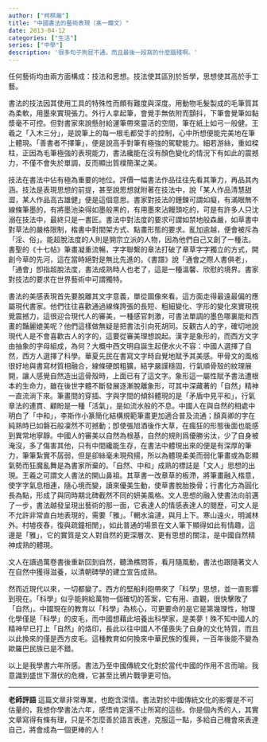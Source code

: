```yaml
---
author: ["柯棋瀚"]
title: "中國書法的藝術表現（髙一爛文）"
date: 2013-04-12
categories: ["生活"]
series: ["中學"]
description: '很多句子狗屁不通。而且最後一段寫的什麼腦殘啊。'
---
```


任何藝術均由兩方面構成：技法和思想。技法使其區別於哲學，思想使其高於手工藝。



書法的技法因其使用工具的特殊性而頗有難度與深度。用動物毛髮製成的毛筆質其為柔軟，用墨來實現張力。外行人拿起筆，會覺手無依附而顫抖，下筆會覺筆如黏漿毫不可控。但對書家來說懸肘給運筆帶來靈活的空間，筆在紙上如弓一般健。王羲之「入木三分」，是說筆上的每一根毛都受手的控制，心中所想便能完美地在筆上體現。「善書者不擇筆」，便是說高手對筆有極強的駕駛能力。細若游絲，重如樑柱，正因為毛筆極強的表現能力，書法纔能在沒有顏色變化的情況下有如此的震撼力，不僅不會失於單調，反而顯出質樸簡潔之美。

技法在書法中佔有極為重要的地位。評價一幅書法作品往往先看其筆力，再品其內涵。技法是表現思想的前提，甚至說思想就附著在技法中，說「某人作品清慧甜澀，某人作品高古雄健」便是這個意思。書家對技法的錘鍊可謂如癡，有滿眼無不線條筆墨的，有將墨池染得如墨般黑的，有用墨來沾饅頭吃的，可是有許多人只沈溺在技法中，最終只是一書匠。書法中對法度的要求可謂如禁地般森嚴，如草書中對草法的嚴格限制，楷書中對間架方式、點畫形態的要求。亂加逾越，便會被斥為「淫、俗」。能超脫法度的人則是開宗立派的人物，因為他們自己又創了一種法。書聖的《十七帖》筆畫凝重流暢，字字聯繫的章法打破了章草字字獨立的方式，開創今草的先河，這在當時絕對是無比先進的。《書譜》說「通會之際人書俱老」，「通會」卽指超脫法度，書法成熟時人也老了，這是一種溫馨、欣慰的境界。書家對技法的要求在世界藝術中可謂獨特。



書法的美感表現首先要脫離其文字意義，單從圖像來看。這方面走得最遠最偏的應屬現代書家。他們往往喜歡通過線條誇張的長短、粗細變化、字形的變化來實現視覺震撼力，這很迎合現代人的審美，一種感官刺激，可書法單調的墨色哪裏能和西畫的豔麗媲美呢？他們這樣做無疑是把書法引向死胡同。反觀古人的字，確切地說現代人是不會喜歡古人的字的，這要從審美理想說起。漢字是象形的，而西方文字由抽象的字母組成，為何？大概中西文明自誕生起便水火不容：中國人選擇了自然，西方人選擇了科學。華夏先民在書寫文字時自覺地賦予其美感。甲骨文的風格很好地與書寫材質相融合，線條硬朗粗獷，結字嚴謹穩固，行氣順骨殼的紋理展開，讓人感覺自然造出這骨殼時，上面已有了這文字。象形這一屬性賦予書法遭根本的生命力，雖在後世字體不斷發展逐漸脫離象形，可其中深藏著的「自然」精神一直流淌下來。筆畫間的穿插、字與字間的傾斜體現的是「矛盾中見平和」，行氣章法的連貫、顧盼是一種「活氣」，是如流水般的不息。中國人在與自然的相處中明白了「中和」，李斯作小篆簡化結構規範筆畫更加適合普及流通；顏真卿的字在純熟時已如磐石般凜然不可撼動；卽使張旭酒後作大草，在瘋狂的形態後面也能感到異常地寧靜。中國人的審美以自然為根基，自然的規則爲優勝劣汰，少了自身被淹沒，多了傷害其他，只有中間纔能生存，在書法中體現出來的便是有深厚的筆力，筆筆紮實不孱弱，但是卻絲毫未現飛揚，所以為體現柔美而弱化筆畫或為彰顯氣勢而狂魔亂舞是為書家所棄的。「自然、中和」成熟的標誌是「文人」思想的出現。王羲之可謂文人書法的開山鼻祖。其草書一改章草的板滯，將筆畫融入楷意，使字字氣息相連，隨心境而變，讀來優美生動，使草書脫胎換骨；行書化方為圓化長為點，形成了與同時期北碑截然不同的妍美風格。文人思想的融入使書法向前邁了一步，書法越發呈現出藝術的那一面，它表達人的情感表達人的閱歷，可文人是不允許非常直白地表現的，需要「雅」。「輞水淪漣，與月上下。寒山遠火，明滅林外。村墟夜舂，復與疏鐘相閒」，如此普通的場景在文人筆下顯得如此有情趣，這邊是「雅」，它的實質是文人對自然的更深層次、更有思想的關注，是中國自然精神成熟的體現。

文人在讀過萬卷書後重新回到自然，聽漁樵問答，看月隨風動，書法也跟隨著文人在自然中獲得滋養，以清朝碑學的建立宣告成熟。

然而近現代以來，一切都變了。西方的堅船利砲帶來了「科學」思想，並一直影響到現在。「科學」似乎能夠給萬物一個確切的答案，它有用、直觀，很快擊敗了「自然」。中國現在的教育以「科學」為核心，可更要命的是它是第幾理性，物理化學僅是「科學」的皮毛，而中國想藉此培養出科學家，是美夢！殊不知中國人的精神早已打上「自然」的烙印，長此以往中國人不僅喪失了自身的文化特質，而且以此換來的僅是西方皮毛。這種教育如何換來中華民族的復興，一百年後能不變為歐羅巴民族已是不錯。

以上是我學書六年所感。書法乃至中國傳統文化對於當代中國的作用不言而喻。我意識到盛世下潛伏的危機，它甚至比鴉片戰爭更可怕。

---

**老師評語** 這篇文章非常專業，也飽含深情。書法對於中國傳統文化的影響是不可估量的，我想你學書法六年，感悟肯定還不止所寫的這些。你是個內秀的人，其實文章寫得有條有理，只是不怎麼善於語言表達，克服這一點，多給自己機會來表達自己，將會成為一個更棒的人！